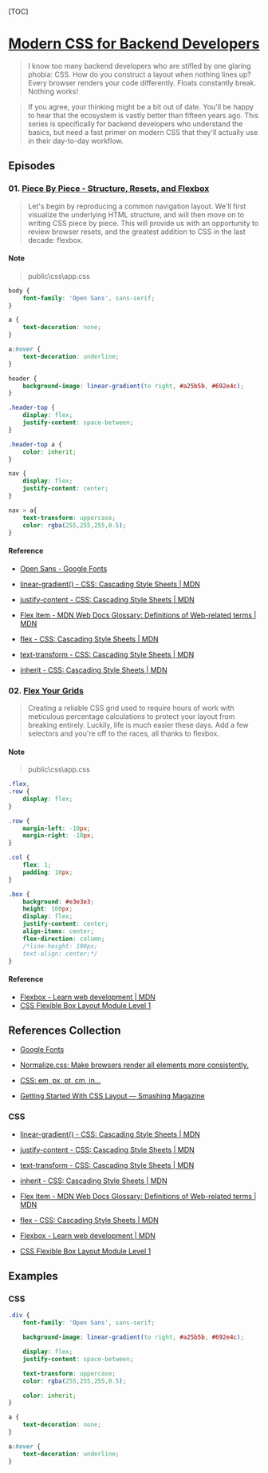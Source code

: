 [TOC]

# [Modern CSS for Backend Developers](https://laracasts.com/series/modern-css-for-backend-developers)

> I know too many backend developers who are stifled by one glaring phobia: CSS. How do you construct a layout when nothing lines up? Every browser renders your code differently. Floats constantly break. Nothing works!

> If you agree, your thinking might be a bit out of date. You'll be happy to hear that the ecosystem is vastly better than fifteen years ago. This series is specifically for backend developers who understand the basics, but need a fast primer on modern CSS that they'll actually use in their day-to-day workflow.

## Episodes

### 01. [Piece By Piece - Structure, Resets, and Flexbox](https://laracasts.com/series/modern-css-for-backend-developers/episodes/1)

> Let's begin by reproducing a common navigation layout. We'll first visualize the underlying HTML structure, and will then move on to writing CSS piece by piece. This will provide us with an opportunity to review browser resets, and the greatest addition to CSS in the last decade: flexbox.

#### Note

> public\css\app.css

```css
body {
    font-family: 'Open Sans', sans-serif;
}

a {
    text-decoration: none;
}

a:hover {
    text-decoration: underline;
}

header {
    background-image: linear-gradient(to right, #a25b5b, #692e4c);
}

.header-top {
    display: flex;
    justify-content: space-between;
}

.header-top a {
    color: inherit;
}

nav {
    display: flex;
    justify-content: center;
}

nav > a{
    text-transform: uppercase;
    color: rgba(255,255,255,0.5);
}
```

#### Reference

- [Open Sans - Google Fonts](https://fonts.google.com/specimen/Open+Sans?selection.family=Open+Sans:400,700)

- [linear-gradient() - CSS: Cascading Style Sheets | MDN](https://developer.mozilla.org/en-US/docs/Web/CSS/linear-gradient)

- [justify-content - CSS: Cascading Style Sheets | MDN](https://developer.mozilla.org/en-US/docs/Web/CSS/justify-content)

- [Flex Item - MDN Web Docs Glossary: Definitions of Web-related terms | MDN](https://developer.mozilla.org/en-US/docs/Glossary/Flex_Item)
- [flex - CSS: Cascading Style Sheets | MDN](https://developer.mozilla.org/en-US/docs/Web/CSS/flex)

- [text-transform - CSS: Cascading Style Sheets | MDN](https://developer.mozilla.org/en-US/docs/Web/CSS/text-transform)

- [inherit - CSS: Cascading Style Sheets | MDN](https://developer.mozilla.org/en-US/docs/Web/CSS/inherit)

### 02. [Flex Your Grids](https://laracasts.com/series/modern-css-for-backend-developers/episodes/2)

> Creating a reliable CSS grid used to require hours of work with meticulous percentage calculations to protect your layout from breaking entirely. Luckily, life is much easier these days. Add a few selectors and you're off to the races, all thanks to flexbox.

#### Note

> public\css\app.css

```css
.flex,
.row {
    display: flex;
}

.row {
    margin-left: -10px;
    margin-right: -10px;
}

.col {
    flex: 1;
    padding: 10px;
}

.box {
    background: #e3e3e3;
    height: 100px;
    display: flex;
    justify-content: center;
    align-items: center;
    flex-direction: column;
    /*line-height: 100px;
    text-align: center;*/
}
```

#### Reference

- [Flexbox - Learn web development | MDN](https://developer.mozilla.org/en-US/docs/Learn/CSS/CSS_layout/Flexbox)
- [CSS Flexible Box Layout Module Level 1](https://www.w3.org/TR/css-flexbox-1/)

## References Collection

- [Google Fonts](https://fonts.google.com/)

- [Normalize.css: Make browsers render all elements more consistently.](http://necolas.github.io/normalize.css/)

- [CSS: em, px, pt, cm, in…](https://www.w3.org/Style/Examples/007/units.en.html)

- [Getting Started With CSS Layout — Smashing Magazine](https://www.smashingmagazine.com/2018/05/guide-css-layout/)

### CSS

- [linear-gradient() - CSS: Cascading Style Sheets | MDN](https://developer.mozilla.org/en-US/docs/Web/CSS/linear-gradient)

- [justify-content - CSS: Cascading Style Sheets | MDN](https://developer.mozilla.org/en-US/docs/Web/CSS/justify-content)

- [text-transform - CSS: Cascading Style Sheets | MDN](https://developer.mozilla.org/en-US/docs/Web/CSS/text-transform)

- [inherit - CSS: Cascading Style Sheets | MDN](https://developer.mozilla.org/en-US/docs/Web/CSS/inherit)

- [Flex Item - MDN Web Docs Glossary: Definitions of Web-related terms | MDN](https://developer.mozilla.org/en-US/docs/Glossary/Flex_Item)
- [flex - CSS: Cascading Style Sheets | MDN](https://developer.mozilla.org/en-US/docs/Web/CSS/flex)
- [Flexbox - Learn web development | MDN](https://developer.mozilla.org/en-US/docs/Learn/CSS/CSS_layout/Flexbox)
- [CSS Flexible Box Layout Module Level 1](https://www.w3.org/TR/css-flexbox-1/)

## Examples

### CSS

```css
.div {
    font-family: 'Open Sans', sans-serif;

    background-image: linear-gradient(to right, #a25b5b, #692e4c);

    display: flex;
    justify-content: space-between;

    text-transform: uppercase;
    color: rgba(255,255,255,0.5);

    color: inherit;
}
```

```css
a {
    text-decoration: none;
}

a:hover {
    text-decoration: underline;
}
```
